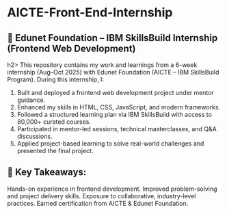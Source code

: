 # AICTE-Front-End-Internship

<h2>🚀 Edunet Foundation – IBM SkillsBuild Internship (Frontend Web Development)</h2>h2>
This repository contains my work and learnings from a 6-week internship (Aug–Oct 2025) with Edunet Foundation (AICTE – IBM SkillsBuild Program).
During this internship, I:
  
1. Built and deployed a frontend web development project under mentor guidance.
2. Enhanced my skills in HTML, CSS, JavaScript, and modern frameworks.
3. Followed a structured learning plan via IBM SkillsBuild with access to 80,000+ curated courses.
4. Participated in mentor-led sessions, technical masterclasses, and Q&A discussions.
5. Applied project-based learning to solve real-world challenges and presented the final project.

<h2>🔑 Key Takeaways:</h2>
Hands-on experience in frontend development.
Improved problem-solving and project delivery skills.
Exposure to collaborative, industry-level practices.
Earned certification from AICTE & Edunet Foundation.
